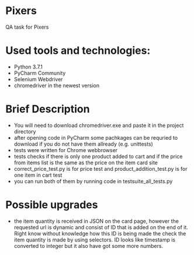 # Pixers
QA task for Pixers
# Used tools and technologies:
- Python 3.7.1
- PyCharm Community
- Selenium Webdriver
- chromedriver in the newest version
# Brief Description
- You will need to download chromedriver.exe and paste it in the project directory 
- after opening code in PyCharm some pachkages can be requried to download if you do not have them allready (e.g. unittests)
- tests were written for Chrome webbrowser
- tests checks if there is only one product added to cart and if the price from items list is the same as the price on the item card site
- correct_price_test.py is for price test and product_addition_test.py is for one item in cart test
- you can run both of them by running code in testsuite_all_tests.py
# Possible upgrades
- the item quantity is received in JSON on the card page, however the requested url is dynamic and consist of ID that is added on the end of it. Right know without knowledge how this ID is being made the check the item quantity is made by using selectors. ID looks like timestamp is converted to integer but it also have got some more numbers.
